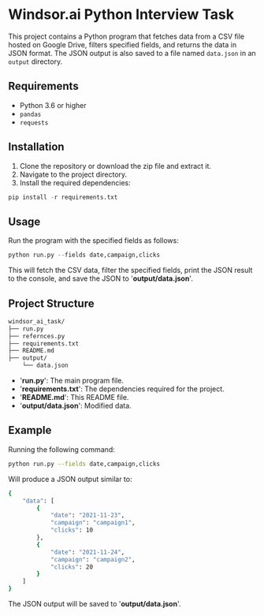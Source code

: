 
# Windsor.ai Python Interview Task

This project contains a Python program that fetches data from a CSV file hosted on Google Drive, filters specified fields, and returns the data in JSON format. The JSON output is also saved to a file named `data.json` in an `output` directory.


## Requirements

- Python 3.6 or higher
- `pandas`
- `requests`

## Installation

1. Clone the repository or download the zip file and extract it.
2. Navigate to the project directory.
3. Install the required dependencies:

```python
pip install -r requirements.txt
```

## Usage

Run the program with the specified fields as follows:
```python
python run.py --fields date,campaign,clicks
```
This will fetch the CSV data, filter the specified fields, print the JSON result to the console, and save the JSON to '**output/data.json**'.

## Project Structure
```bash
windsor_ai_task/
├── run.py
├── refernces.py
├── requirements.txt
├── README.md
├── output/
    └── data.json
```
- '**run.py**': The main program file.
- '**requirements.txt**': The dependencies required for the project.
- '**README.md**': This README file.
- '**output/data.json**': Modified data.

## Example

Running the following command:

```bash
python run.py --fields date,campaign,clicks
```
Will produce a JSON output similar to:
```bash
{
    "data": [
        {
            "date": "2021-11-23",
            "campaign": "campaign1",
            "clicks": 10
        },
        {
            "date": "2021-11-24",
            "campaign": "campaign2",
            "clicks": 20
        }
    ]
}
```
The JSON output will be saved to '**output/data.json**'.
